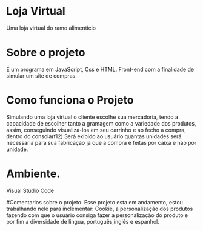 # Loja Virtual
Uma loja virtual do ramo alimentício

# Sobre o projeto
É um programa em JavaScript, Css e HTML. Front-end com a finalidade de simular um site de compras.

# Como funciona o Projeto
Simulando uma loja virtual o cliente escolhe sua mercadoria, tendo a capacidade de escolher tanto a gramagem como a variedade dos produtos, assim, conseguindo visualiza-los em seu carrinho e ao fecho a compra, dentro do consola(f12) Será exibido ao usuário quantas unidades será necessaria para sua fabricação ja que a compra é feitas por caixa e não por unidade.

# Ambiente.
Visual Studio Code

#Comentarios sobre o projeto. Esse projeto esta em andamento, estou trabalhando nele para inclementar: Cookie, a personalização dos produtos fazendo com que o usuário consiga fazer a personalização do produto e por fim a diversidade de lingua, português,inglês e espanhol.